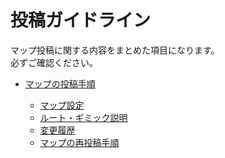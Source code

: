 # 投稿ガイドライン

マップ投稿に関する内容をまとめた項目になります。<br>
必ずご確認ください。

- [マップの投稿手順](post_map.md)

    - [マップ設定](map_setting.md)
    - [ルート・ギミック説明](map_description.md)
    - [変更履歴](change_history.md)
    - [マップの再投稿手順](repost_map.md)
